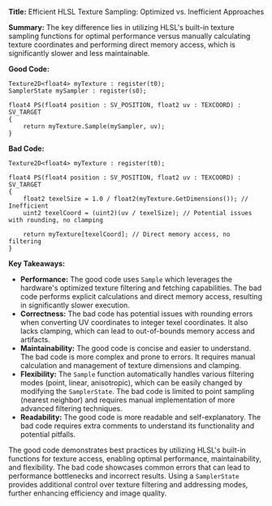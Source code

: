 **Title:** Efficient HLSL Texture Sampling: Optimized vs. Inefficient Approaches

**Summary:**  The key difference lies in utilizing HLSL's built-in texture sampling functions for optimal performance versus manually calculating texture coordinates and performing direct memory access, which is significantly slower and less maintainable.

**Good Code:**

```hlsl
Texture2D<float4> myTexture : register(t0);
SamplerState mySampler : register(s0);

float4 PS(float4 position : SV_POSITION, float2 uv : TEXCOORD) : SV_TARGET
{
    return myTexture.Sample(mySampler, uv);
}
```

**Bad Code:**

```hlsl
Texture2D<float4> myTexture : register(t0);

float4 PS(float4 position : SV_POSITION, float2 uv : TEXCOORD) : SV_TARGET
{
    float2 texelSize = 1.0 / float2(myTexture.GetDimensions()); // Inefficient
    uint2 texelCoord = (uint2)(uv / texelSize); // Potential issues with rounding, no clamping

    return myTexture[texelCoord]; // Direct memory access, no filtering
}
```


**Key Takeaways:**

* **Performance:** The good code uses `Sample` which leverages the hardware's optimized texture filtering and fetching capabilities. The bad code performs explicit calculations and direct memory access, resulting in significantly slower execution.
* **Correctness:** The bad code has potential issues with rounding errors when converting UV coordinates to integer texel coordinates. It also lacks clamping, which can lead to out-of-bounds memory access and artifacts.
* **Maintainability:** The good code is concise and easier to understand. The bad code is more complex and prone to errors. It requires manual calculation and management of texture dimensions and clamping.
* **Flexibility:** The `Sample` function automatically handles various filtering modes (point, linear, anisotropic), which can be easily changed by modifying the `SamplerState`.  The bad code is limited to point sampling (nearest neighbor) and requires manual implementation of more advanced filtering techniques.
* **Readability:** The good code is more readable and self-explanatory. The bad code requires extra comments to understand its functionality and potential pitfalls.


The good code demonstrates best practices by utilizing HLSL's built-in functions for texture access, enabling optimal performance, maintainability, and flexibility. The bad code showcases common errors that can lead to performance bottlenecks and incorrect results.  Using a `SamplerState` provides additional control over texture filtering and addressing modes, further enhancing efficiency and image quality.
